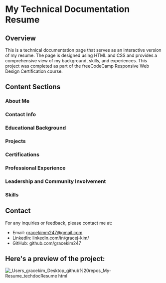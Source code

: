 # My Technical Documentation Resume

## Overview
This is a technical documentation page that serves as an interactive version of my resume. The page is designed using HTML and CSS and provides a comprehensive view of my background, skills, and experiences. This project was completed as part of the freeCodeCamp Responsive Web Design Certification course.

## Content Sections
### About Me
### Contact Info
### Educational Background
### Projects
### Certifications
### Professional Experience
### Leadership and Community Involvement
### Skills

## Contact
For any inquiries or feedback, please contact me at:
- Email: gracekimm247@gmail.com
- LinkedIn: linkedin.com/in/gracej-kim/
- GitHub: github.com/gracekim247

## Here's a preview of the project:
![_Users_gracekim_Desktop_github%20repos_My-Resume_techdocResume html](https://github.com/user-attachments/assets/6e371efb-ff44-49c5-8979-b9b6683ad1a6)
